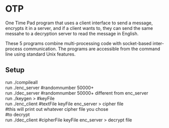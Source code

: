 # OTP
One Time Pad program that uses a client interface to send a message, encrypts it in a server, and if a client wants to, they can send the same messahe to a decryption server to
read the message in English.

These 5 programs combine multi-processing code with socket-based inter-process communication. The programs are accessible from the command line using standard Unix features.

## Setup
run ./compileall <br />
run ./enc_server #randomnumber 50000+ <br />
run ./dec_server #randomnumber 50000+ different from enc_server <br />
run ./keygen > #keyFile <br />
run ./enc_client #textFile keyFile enc_server > cipher file <br />
#this will print out whatever cipher file you chose <br />
#to decrypt <br />
run ./dec_client #cipherFile keyFile enc_server > decrypt file

